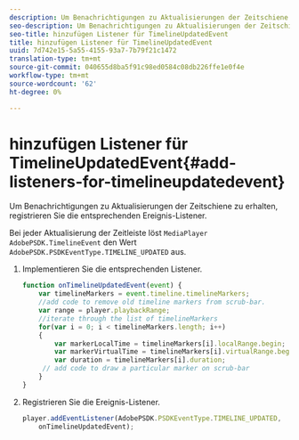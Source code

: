 ```yaml
---
description: Um Benachrichtigungen zu Aktualisierungen der Zeitschiene zu erhalten, registrieren Sie die entsprechenden Ereignis-Listener.
seo-description: Um Benachrichtigungen zu Aktualisierungen der Zeitschiene zu erhalten, registrieren Sie die entsprechenden Ereignis-Listener.
seo-title: hinzufügen Listener für TimelineUpdatedEvent
title: hinzufügen Listener für TimelineUpdatedEvent
uuid: 7d742e15-5a55-4155-93a7-7b79f21c1472
translation-type: tm+mt
source-git-commit: 040655d8ba5f91c98ed0584c08db226ffe1e0f4e
workflow-type: tm+mt
source-wordcount: '62'
ht-degree: 0%

---
```



# hinzufügen Listener für TimelineUpdatedEvent{#add-listeners-for-timelineupdatedevent}

Um Benachrichtigungen zu Aktualisierungen der Zeitschiene zu erhalten, registrieren Sie die entsprechenden Ereignis-Listener.

Bei jeder Aktualisierung der Zeitleiste löst `MediaPlayer` `AdobePSDK.TimelineEvent` den Wert `AdobePSDK.PSDKEventType.TIMELINE_UPDATED` aus.
1. Implementieren Sie die entsprechenden Listener.

   ```js
   function onTimelineUpdatedEvent(event) { 
       var timelineMarkers = event.timeline.timelineMarkers; 
       //add code to remove old timeline markers from scrub-bar. 
       var range = player.playbackRange; 
       //iterate through the list of timelineMarkers 
       for(var i = 0; i < timelineMarkers.length; i++) 
       { 
           var markerLocalTime = timelineMarkers[i].localRange.begin; 
           var markerVirtualTime = timelineMarkers[i].virtualRange.begin; 
           var duration = timelineMarkers[i].duration; 
        // add code to draw a particular marker on scrub-bar 
       }      
   }
   ```

1. Registrieren Sie die Ereignis-Listener.

   ```js
   player.addEventListener(AdobePSDK.PSDKEventType.TIMELINE_UPDATED,  
       onTimelineUpdatedEvent);
   ```


